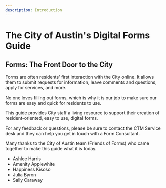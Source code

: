 ```yaml
---
description: Introduction
---
```


# The City of Austin's Digital Forms Guide

## **Forms: The Front Door to the City**

Forms are often residents' first interaction with the City online. It allows them to submit requests for information, leave comments and questions, apply for services, and more.

No one loves filling out forms, which is why it is our job to make sure our forms are easy and quick for residents to use.

This  guide provides City staff a living resource to support their creation of resident-oriented, easy to use, digital forms.

For any feedback or questions, please be sure to contact the CTM Service desk and they can help you get in touch with a Form Consultant.

Many thanks to the City of Austin team (Friends of Forms) who came together to make this guide what it is today.

* Ashlee Harris
* Amenity Applewhite
* Happiness Kisoso
* Julia Byron
* Sally Caraway

